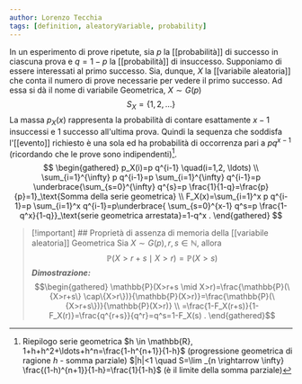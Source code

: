 ```yaml
---
author: Lorenzo Tecchia
tags: [definition, aleatoryVariable, probability]
---
```

In un esperimento di prove ripetute, sia $p$ la [[probabilità]] di successo in ciascuna prova e $q = 1-p$ la [[probabilità]] di insuccesso. Supponiamo di essere interessati al primo successo. 
Sia, dunque, $X$ la [[variabile aleatoria]] che conta il numero di prove necessarie per vedere il primo successo.
Ad essa si dà il nome di variabile Geometrica, $X\sim G(p)$ $$S_{X}=\{1, 2, \dots \}$$
La massa $p_{X}(x)$ rappresenta la probabilità di contare esattamente $x-1$ insuccessi e $1$ successo all'ultima prova. Quindi la sequenza che soddisfa l'[[evento]] richiesto è una sola ed ha probabilità di occorrenza pari a $pq^{x-1}$ (ricordando che le prove sono indipendenti)[^1].
$$
\begin{gathered}
p_X(i)=p q^{i-1} \quad(i=1,2, \ldots) \\
\sum_{i=1}^{\infty} p q^{i-1}=p \sum_{i=1}^{\infty} q^{i-1}=p \underbrace{\sum_{s=0}^{\infty} q^{s}=p \frac{1}{1-q}=\frac{p}{p}=1}_\text{Somma della serie geometrica} \\
F_X(x)=\sum_{i=1}^x p q^{i-1}=p \sum_{i=1}^x q^{i-1}=p\underbrace{ \sum_{s=0}^{x-1} q^s=p \frac{1-q^x}{1-q}}_\text{serie geometrica arrestata}=1-q^x .
\end{gathered}
$$

>[!important] ## Proprietà di assenza di memoria della [[variabile aleatoria]] Geometrica
> Sia $X \sim G(p), r, s \in \mathbb{N}$, allora $$\mathbb{P}(X>r+s \mid X>r)=\mathbb{P}(X>s)$$
> ***Dimostrazione:*** $$\begin{gathered}
\mathbb{P}(X>r+s \mid X>r)=\frac{\mathbb{P}(\{X>r+s\} \cap\{X>r\})}{\mathbb{P}(X>r)}=\frac{\mathbb{P}(\{X>r+s\})}{\mathbb{P}(X>r)} \\
=\frac{1-F_X(r+s)}{1-F_X(r)}=\frac{q^{r+s}}{q^r}=q^s=1-F_X(s) .
\end{gathered}$$

[^1]: Riepilogo serie geometrica $h \in \mathbb{R}, 1+h+h^2+\ldots+h^n=\frac{1-h^{n+1}}{1-h}$ (progressione geometrica di ragione $h$ - somma parziale) $|h|<1 \quad S=\lim _{n \rightarrow \infty} \frac{(1-h)^{n+1}}{1-h}=\frac{1}{1-h}$ (è il limite della somma parziale)